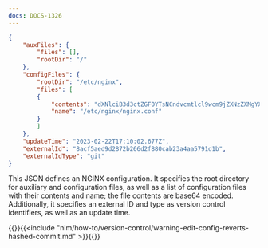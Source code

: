 ```yaml
---
docs: DOCS-1326
---
```


```json
{
    "auxFiles": {
        "files": [],
        "rootDir": "/"
    },
    "configFiles": {
        "rootDir": "/etc/nginx",
        "files": [
        {
            "contents": "dXNlciB3d3ctZGF0YTsNCndvcmtlcl9wcm9jZXNzZXMgYXV0bzsNCnBpZCAvcnVuL25naW54LnBpZDsNCmluY2x1ZGUgL2V0Yy9uZ2lueC9tb2R1bGVzLWVuYWJsZWQvKi5jb25mOw0KIA0KZXZlbnRzIHsNCgl3b3JrZXJfY29ubmVjdGlvbnMgNzY4Ow0KCSMgbXVsdGlfYWNjZXB0IG9uOw0KfQ0KDQojIG5ldyBjb25maWcNCmh0dHAgew0KDQoJIyMNCgkjIEJhc2ljIFNldHRpbmdzDQoJIyMNCg0KCXNlbmRmaWxlIG9uOw0KCXRjcF9ub3",
            "name": "/etc/nginx/nginx.conf"
        }
        ]
    },
    "updateTime": "2023-02-22T17:10:02.677Z",
    "externalId": "8acf5aed9d2872b266d2f880cab23a4aa5791d1b",
    "externalIdType": "git"
}
```

This JSON defines an NGINX configuration. It specifies the root directory for auxiliary and configuration files, as well as a list of configuration files with their contents and name; the file contents are base64 encoded. Additionally, it specifies an external ID and type as version control identifiers, as well as an update time.

{{<important>}}{{<include "nim/how-to/version-control/warning-edit-config-reverts-hashed-commit.md" >}}{{</important>}}

